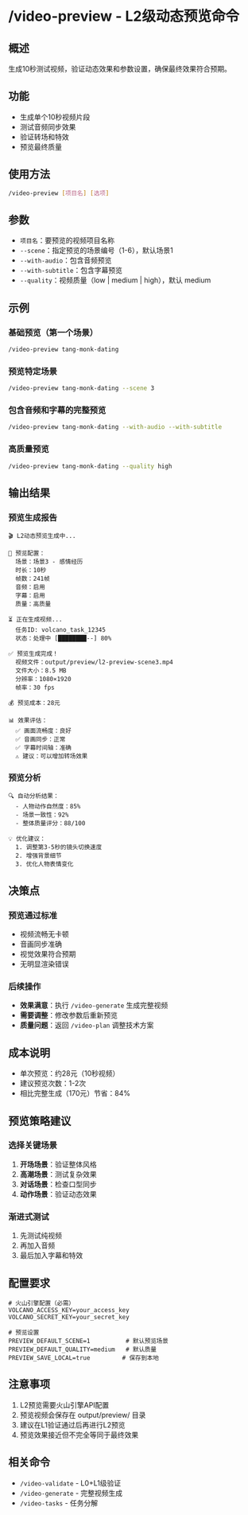 # /video-preview - L2级动态预览命令

## 概述
生成10秒测试视频，验证动态效果和参数设置，确保最终效果符合预期。

## 功能
- 生成单个10秒视频片段
- 测试音频同步效果
- 验证转场和特效
- 预览最终质量

## 使用方法
```bash
/video-preview [项目名] [选项]
```

## 参数
- `项目名`：要预览的视频项目名称
- `--scene`：指定预览的场景编号（1-6），默认场景1
- `--with-audio`：包含音频预览
- `--with-subtitle`：包含字幕预览
- `--quality`：视频质量（low | medium | high），默认 medium

## 示例

### 基础预览（第一个场景）
```bash
/video-preview tang-monk-dating
```

### 预览特定场景
```bash
/video-preview tang-monk-dating --scene 3
```

### 包含音频和字幕的完整预览
```bash
/video-preview tang-monk-dating --with-audio --with-subtitle
```

### 高质量预览
```bash
/video-preview tang-monk-dating --quality high
```

## 输出结果

### 预览生成报告
```
🎬 L2动态预览生成中...

📝 预览配置：
  场景：场景3 - 感情经历
  时长：10秒
  帧数：241帧
  音频：启用
  字幕：启用
  质量：高质量

⏳ 正在生成视频...
  任务ID: volcano_task_12345
  状态：处理中 [████████--] 80%

✅ 预览生成完成！
  视频文件：output/preview/l2-preview-scene3.mp4
  文件大小：8.5 MB
  分辨率：1080×1920
  帧率：30 fps

💰 预览成本：28元

📊 效果评估：
  ✅ 画面流畅度：良好
  ✅ 音画同步：正常
  ✅ 字幕时间轴：准确
  ⚠️ 建议：可以增加转场效果
```

### 预览分析
```
🔍 自动分析结果：
  - 人物动作自然度：85%
  - 场景一致性：92%
  - 整体质量评分：88/100

💡 优化建议：
  1. 调整第3-5秒的镜头切换速度
  2. 增强背景细节
  3. 优化人物表情变化
```

## 决策点

### 预览通过标准
- 视频流畅无卡顿
- 音画同步准确
- 视觉效果符合预期
- 无明显渲染错误

### 后续操作
- **效果满意**：执行 `/video-generate` 生成完整视频
- **需要调整**：修改参数后重新预览
- **质量问题**：返回 `/video-plan` 调整技术方案

## 成本说明
- 单次预览：约28元（10秒视频）
- 建议预览次数：1-2次
- 相比完整生成（170元）节省：84%

## 预览策略建议

### 选择关键场景
1. **开场场景**：验证整体风格
2. **高潮场景**：测试复杂效果
3. **对话场景**：检查口型同步
4. **动作场景**：验证动态效果

### 渐进式测试
1. 先测试纯视频
2. 再加入音频
3. 最后加入字幕和特效

## 配置要求
```env
# 火山引擎配置（必需）
VOLCANO_ACCESS_KEY=your_access_key
VOLCANO_SECRET_KEY=your_secret_key

# 预览设置
PREVIEW_DEFAULT_SCENE=1          # 默认预览场景
PREVIEW_DEFAULT_QUALITY=medium   # 默认质量
PREVIEW_SAVE_LOCAL=true         # 保存到本地
```

## 注意事项
1. L2预览需要火山引擎API配置
2. 预览视频会保存在 output/preview/ 目录
3. 建议在L1验证通过后再进行L2预览
4. 预览效果接近但不完全等同于最终效果

## 相关命令
- `/video-validate` - L0+L1级验证
- `/video-generate` - 完整视频生成
- `/video-tasks` - 任务分解